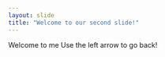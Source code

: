 ```yaml
---
layout: slide
title: "Welcome to our second slide!"
---
```

Welcome to me
Use the left arrow to go back!
